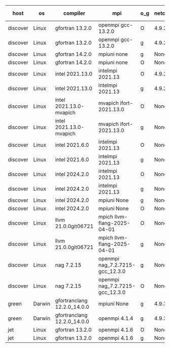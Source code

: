

| host     | os       | compiler                              | mpi                      | o_g        | netcdf        | build       | u_pass          | u_fail          | s_pass            | s_fail            | e_pass             | e_fail             | nuopc_pass       | nuopc_fail       | artifacts link          |
|----------|----------|---------------------------------------|--------------------------|------------|---------------|-------------|-----------------|-----------------|-------------------|-------------------|--------------------|--------------------|------------------|------------------|-------------------------|
| discover | Linux | gfortran 13.2.0 | openmpi gcc-13.2.0  | O | 4.9.2  | PASS | None | None | None | None | None | None | None | None | <a href="https://github.com/esmf-org/esmf-test-artifacts/tree/999c968cf6beedf2f0a325dde675e244f23ebfd5/develop/gfortran/13.2.0/O/openmpi/gcc-13.2.0" target="_blank">999c968</a> | 
| discover | Linux | gfortran 13.2.0 | openmpi gcc-13.2.0  | g | 4.9.2  | PASS | None | None | None | None | None | None | None | None | <a href="https://github.com/esmf-org/esmf-test-artifacts/tree/61dc2ef642ed7a3db9f1477ddc6eb606843e43ab/develop/gfortran/13.2.0/g/openmpi/gcc-13.2.0" target="_blank">61dc2ef</a> | 
| discover | Linux | gfortran 14.2.0 | mpiuni none  | g | None  | PASS | None | None | None | None | None | None | None | None | <a href="https://github.com/esmf-org/esmf-test-artifacts/tree/ca3f772198ea85916485d4f211ba0062dbf129ff/develop/gfortran/14.2.0/g/mpiuni/none" target="_blank">ca3f772</a> | 
| discover | Linux | gfortran 14.2.0 | mpiuni none  | O | None  | PASS | None | None | None | None | None | None | None | None | <a href="https://github.com/esmf-org/esmf-test-artifacts/tree/cde85bbfce0b40ad5617b0f82b63e9f826a9fe3f/develop/gfortran/14.2.0/O/mpiuni/none" target="_blank">cde85bb</a> | 
| discover | Linux | intel 2021.13.0 | intelmpi 2021.13  | O | 4.9.2  | PASS | None | None | None | None | None | None | None | None | <a href="https://github.com/esmf-org/esmf-test-artifacts/tree/55d4572bc0525b59ffaf6faacc9b17bce4789bfb/develop/intel/2021.13.0/O/intelmpi/2021.13" target="_blank">55d4572</a> | 
| discover | Linux | intel 2021.13.0 | intelmpi 2021.13  | g | 4.9.2  | PASS | None | None | None | None | None | None | None | None | <a href="https://github.com/esmf-org/esmf-test-artifacts/tree/7b6234422e6224350eb24ab2381cff71302b1f95/develop/intel/2021.13.0/g/intelmpi/2021.13" target="_blank">7b62344</a> | 
| discover | Linux | intel 2021.13.0-mvapich | mvapich ifort-2021.13.0  | O | None  | PASS | None | None | None | None | None | None | None | None | <a href="https://github.com/esmf-org/esmf-test-artifacts/tree/25faaa88d637f2e038f168eeb3030f1238eeaf50/develop/intel/2021.13.0-mvapich/O/mvapich/ifort-2021.13.0" target="_blank">25faaa8</a> | 
| discover | Linux | intel 2021.13.0-mvapich | mvapich ifort-2021.13.0  | g | None  | PASS | None | None | None | None | None | None | None | None | <a href="https://github.com/esmf-org/esmf-test-artifacts/tree/0ae878551c9ecc6d37cc1520498608383d40bfb5/develop/intel/2021.13.0-mvapich/g/mvapich/ifort-2021.13.0" target="_blank">0ae8785</a> | 
| discover | Linux | intel 2021.6.0 | intelmpi 2021.13  | O | None  | PASS | None | None | None | None | None | None | None | None | <a href="https://github.com/esmf-org/esmf-test-artifacts/tree/3de981804c545edc220e364db9760c424eb65e09/develop/intel/2021.6.0/O/intelmpi/2021.13" target="_blank">3de9818</a> | 
| discover | Linux | intel 2021.6.0 | intelmpi 2021.13  | g | None  | PASS | None | None | None | None | None | None | None | None | <a href="https://github.com/esmf-org/esmf-test-artifacts/tree/b5bc31ca5b93215c104483acbc01bd8e6c65c7b3/develop/intel/2021.6.0/g/intelmpi/2021.13" target="_blank">b5bc31c</a> | 
| discover | Linux | intel 2024.2.0 | intelmpi 2021.13  | O | None  | PASS | None | None | None | None | None | None | None | None | <a href="https://github.com/esmf-org/esmf-test-artifacts/tree/8aeba272f9ea18a8794460adb760c87735379eb7/develop/intel/2024.2.0/O/intelmpi/2021.13" target="_blank">8aeba27</a> | 
| discover | Linux | intel 2024.2.0 | intelmpi 2021.13  | g | None  | PASS | None | None | None | None | None | None | None | None | <a href="https://github.com/esmf-org/esmf-test-artifacts/tree/04f8d864cbffd45bd84e079002b06d968b71b768/develop/intel/2024.2.0/g/intelmpi/2021.13" target="_blank">04f8d86</a> | 
| discover | Linux | intel 2024.2.0 | mpiuni None  | g | None  | PASS | None | None | None | None | None | None | None | None | <a href="https://github.com/esmf-org/esmf-test-artifacts/tree/3fb14c8fc3dda6c6c165df2ae596cfe1575ec7d9/develop/intel/2024.2.0/g/mpiuni/None" target="_blank">3fb14c8</a> | 
| discover | Linux | intel 2024.2.0 | mpiuni None  | O | None  | PASS | None | None | None | None | None | None | None | None | <a href="https://github.com/esmf-org/esmf-test-artifacts/tree/68172d67813eef53892844bcc61cba2c141e3506/develop/intel/2024.2.0/O/mpiuni/None" target="_blank">68172d6</a> | 
| discover | Linux | llvm 21.0.0git06721 | mpich llvm-flang-2025-04-01  | O | None  | PASS | None | None | None | None | None | None | None | None | <a href="https://github.com/esmf-org/esmf-test-artifacts/tree/bff38cb07be87a56c11d68e75550ba3fe920738a/develop/llvm/21.0.0git06721/O/mpich/llvm-flang-2025-04-01" target="_blank">bff38cb</a> | 
| discover | Linux | llvm 21.0.0git06721 | mpich llvm-flang-2025-04-01  | g | None  | PASS | None | None | None | None | None | None | None | None | <a href="https://github.com/esmf-org/esmf-test-artifacts/tree/723bb5f500dc3a8a636a46140ca8187bc13b147f/develop/llvm/21.0.0git06721/g/mpich/llvm-flang-2025-04-01" target="_blank">723bb5f</a> | 
| discover | Linux | nag 7.2.15 | openmpi nag_7.2.7215-gcc_12.3.0  | g | None  | PASS | None | None | None | None | None | None | None | None | <a href="https://github.com/esmf-org/esmf-test-artifacts/tree/1dcb77d9763ef7fa5c52e23662c54c576cc21f66/develop/nag/7.2.15/g/openmpi/nag_7.2.7215-gcc_12.3.0" target="_blank">1dcb77d</a> | 
| discover | Linux | nag 7.2.15 | openmpi nag_7.2.7215-gcc_12.3.0  | O | None  | PASS | None | None | None | None | None | None | None | None | <a href="https://github.com/esmf-org/esmf-test-artifacts/tree/5178e9fa5315f317dcbe2131761846b0a60bbb59/develop/nag/7.2.15/O/openmpi/nag_7.2.7215-gcc_12.3.0" target="_blank">5178e9f</a> | 
| green | Darwin | gfortranclang 12.2.0_14.0.0 | mpiuni None  | g | 4.9.3  | PASS | 12535 | 0 | 9 | 0 | 42 | 0 | None | None | <a href="https://github.com/esmf-org/esmf-test-artifacts/tree/e9f8fc3ecea512277e9f09178fca83a70d233fde/develop/gfortranclang/12.2.0_14.0.0/g/mpiuni/None" target="_blank">e9f8fc3</a> | 
| green | Darwin | gfortranclang 12.2.0_14.0.0 | openmpi 4.1.4  | g | 4.9.3  | PASS | 14204 | 0 | 51 | 0 | 80 | 0 | 58 | 0 | <a href="https://github.com/esmf-org/esmf-test-artifacts/tree/9765b576bb8ab17ec46499001e1644dd00b63186/develop/gfortranclang/12.2.0_14.0.0/g/openmpi/4.1.4" target="_blank">9765b57</a> | 
| jet | Linux | gfortran 13.2.0 | openmpi 4.1.6  | O | None  | PASS | 14080 | 124 | 51 | 0 | 80 | 0 | 57 | 0 | <a href="https://github.com/esmf-org/esmf-test-artifacts/tree/6504e08b8486ccda7d5e376c03e03b89decde6ef/develop/gfortran/13.2.0/O/openmpi/4.1.6" target="_blank">6504e08</a> | 
| jet | Linux | gfortran 13.2.0 | openmpi 4.1.6  | g | None  | PASS | 14204 | 0 | 51 | 0 | 80 | 0 | 57 | 0 | <a href="https://github.com/esmf-org/esmf-test-artifacts/tree/5a4ab9094fd71707db20af2ab9eaae6283135c72/develop/gfortran/13.2.0/g/openmpi/4.1.6" target="_blank">5a4ab90</a> | 
